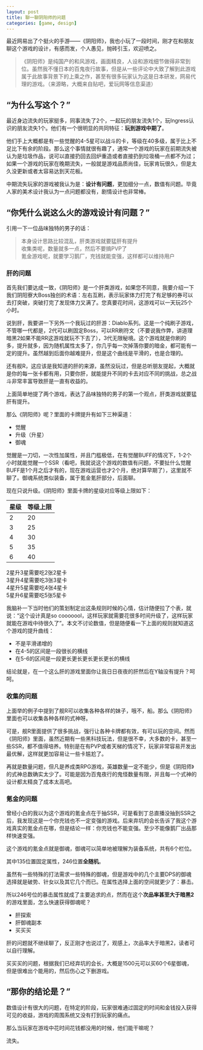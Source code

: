 ```yaml
---
layout: post
title: 聊一聊阴阳师的问题
categories: [game, design]
---
```


最近网易出了个挺火的手游——《阴阳师》，我也小玩了一段时间，刚才在和朋友聊这个游戏的设计，有感而发，个人愚见，抛砖引玉，欢迎喷之。

> 《阴阳师》是纯国产的和风游戏，画面精良，人设和游戏细节做得非常到位。虽然我不懂日本的百鬼夜行故事，但是从一些评论中大致了解到此游戏属于此故事背景下的上乘之作，甚至有很多玩家认为这是日本研发，网易代理的游戏。（来源略，大概来自贴吧，爱玩网等信息渠道）

## “为什么写这个？”

最近身边流失的玩家挺多，同事流失了2个，一起玩的朋友流失1个，玩Ingress认识的朋友流失1个。他们有一个很明显的共同特征：**玩到游戏中期了**。

他们手上大概都是有一些觉醒的4-5星可以战斗的卡，等级在40多级，属于比上不足比下有余的阶段。那么这个事情就很有趣了，通常一个游戏的玩家在前期流失被认为是垃圾作品，说可以直接扔回去回炉重造或者直接扔到垃圾桶一点都不为过；如果一个游戏的玩家在晚期流失，一般就是游戏品质尚佳，玩家肯玩很久，但是太久没更新或者太容易达到天花板。

中期流失玩家的游戏被我认为是：**设计有问题**，更加细分一点，数值有问题。毕竟人家的美术设计我认为一点问题都没有，剧情设计也非常棒。

## “你凭什么说这么火的游戏设计有问题？”

引用一下一位品味独特的男子的话：

> 本身设计思路比较混乱，肝类游戏就要猛肝有提升  
> 收集类呢，数量就多一点，然后不要搞PVP了  
> 氪金游戏呢，就要学习鹅厂，充钱就能变强，这样都可以维持用户

### 肝的问题

首先我们要达成一致，《阴阳师》是一个肝类游戏，如果您不同意，我要介绍一下我们阴阳寮大Boss独创的术语：左右互刷，表示玩家体力打完了有足够的券可以去打突破，突破打完了发现体力又满了。您真要花时间，这游戏可以一天玩25个小时。

说到肝，我要讲一下另外一个我玩过的肝游：Diablo系列。这是一个纯刷子游戏，不管哪一代都是，2代可以刷固定Boss，可以RR刷符文（不要说我作弊，讲道理暗黑2如果不能RR这游戏就玩不下去了），3代无限秘境。这个游戏就是你刷的多，提升就多，因为随机属性太多了，你几乎每一次掉落你要的暗金，都可能有一定的提升。虽然越到后面你越难提升，但是这个曲线是平滑的，也是合理的。

还有舰R，这应该是我知道的肝的来源，虽然没玩过，但是总听朋友提起，大概就是你的每一张卡都有用，只要你肝，就能提升不同的卡去对应不同的挑战，总之战斗非常丰富导致肝是一直有收益的。

上面简单地提了两个游戏，表达了品味独特的男子的第一个观点，肝类游戏就要猛肝有提升。

那么《阴阳师》呢？里面的卡牌提升有如下三种渠道：

* 觉醒
* 升级（升星）
* 御魂

觉醒是一刀切，一次性加属性，并且门槛极低，在有觉醒BUFF的情况下，1-2个小时就能觉醒一个SSR（看吧，我就说这个游戏的数值有问题，不要扯什么觉醒BUFF是1个月之后才有的，现在游戏运营也才2个月，绝对算早期了），这里就不聊了。御魂系统类似装备，属于氪金氪肝部分，后面聊。

现在只说升级。《阴阳师》里面卡牌的星级对应等级上限如下：

星级 | 等级上限
---|---
2 | 20
3 | 25
4 | 30
5 | 35
6 | 40

2星升3星需要吃2张2星卡  
3星升4星需要吃3张3星卡  
4星升5星需要吃4张4星卡  
5星升6星需要吃5张5星卡

我脑补一下当时他们的策划制定出这条规则时候的心情，估计随便拉了个表，就说：“这个设计真是so cooooool，这样玩家就需要花很多时间升级了，这样玩家就能在游戏中待很久了”。本文不讨论数值，但是随便看一下上面的规则就知道这个游戏的提升曲线：

* 不是平滑递增的
* 在4-5的区间是一段很长的横线
* 在5-6的区间是一段更长更长更长更长更长的横线

结论就是，在一个这么肝的游戏里面你让我日日夜夜的肝然后在Y轴没有提升？呵呵。

### 收集的问题

上面举的例子中提到了舰R可以收集各种各样的妹子，哦不，船。那么《阴阳师》里面也可以收集各种各样的式神呀。

可是，舰R里面提供了很多挑战，强行让各种卡牌都有效，有可以玩的空间。然而《阴阳师》里面，虽然近期有一些黑科技玩法，但是很不幸，大多数的卡，甚至一些SSR，都不值得培养。特别是在有PVP或者天梯的情况下，玩家非常容易开发出最优解，这样就更加容易让一些卡尴尬了。

再就是数量问题，但凡是养成类RPG游戏，英雄数量一定不能少，但是《阴阳师》的式神总数确实太少了。可能是因为百鬼夜行的鬼怪数量有限，并且每一个式神的设计都太精良了成本太高吧。

### 氪金的问题

曾经小白的我以为这个游戏的氪金点在于抽SSR，可是看到丁总直播没抽到SSR之后，我发现这是一个你充钱也不一定变强的游戏。后来弃坑的会长告诉了我这个游戏真实的氪金点在哪，但是结论一样：你充钱也不能变强。至少不能像鹅厂出品那样快速变强。

这个游戏的氪金点就是御魂，御魂可以简单地被理解为装备系统，共有6个栏位。

其中135位置固定属性，246位置**全随机**。

虽然有一些特殊的打法需求一些特殊的御魂，但是游戏中的几个主要DPS的御魂选择就是破势、针女以及其它几个而已。在属性选择上面的空间就更少了：暴击。

所以246号位的暴击属性就成了主要追求的点，然而在这个**次品率甚至大于暗黑2**的游戏里面，怎么快速获得御魂呢？

* 肝探索
* 肝御魂副本
* 买买买

肝的问题就不继续聊了，反正刚才也说过了，观感上，次品率大于暗黑2，读者可以自行理解。

买买买的问题，根据我们已经弃坑的会长，大概是1500元可以买60个6星御魂，但是很难出个能用的，然后伤心之下删游戏。

## “那你的结论是？”

数值设计有很大的问题，在特定的阶段，玩家很难通过固定的时间和金钱投入获得可见的收益，游戏的周围系统又没有打到玩家的痛点。

那么当玩家在游戏中花时间花钱都没用的时候，他们能干嘛呢？

流失。